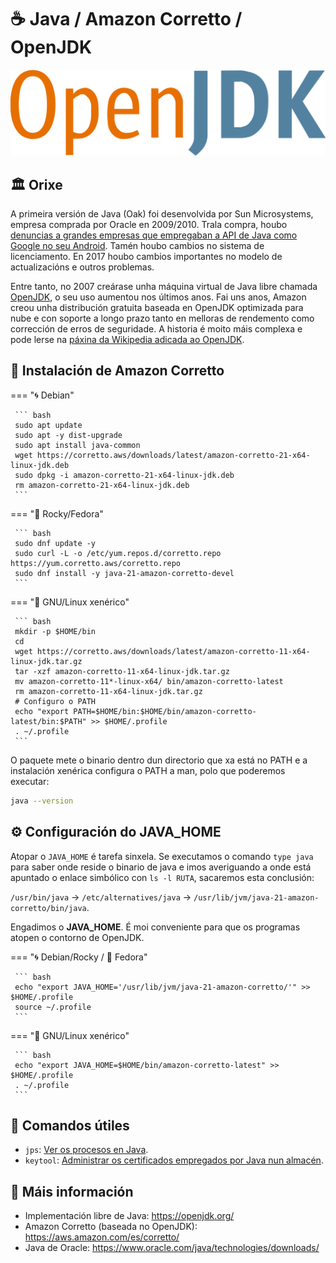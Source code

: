 # ☕ Java / Amazon Corretto / OpenJDK

![Logo OpenJDK](images/openjdk/OpenJDK_logo.svg#derecha "Logo OpenJDK")

## 🏛️ Orixe

A primeira versión de Java (Oak) foi desenvolvida por Sun Microsystems, empresa comprada por Oracle en 2009/2010. Trala compra, houbo [denuncias a grandes empresas que empregaban a API de Java como Google no seu Android](https://es.wikipedia.org/wiki/Caso_Oracle_contra_Google). Tamén houbo cambios no sistema de licenciamento. En 2017 houbo cambios importantes no modelo de actualizacións e outros problemas.

Entre tanto, no 2007 creárase unha máquina virtual de Java libre chamada [OpenJDK](https://openjdk.org/), o seu uso aumentou nos últimos anos. Fai uns anos, Amazon creou unha distribución gratuita baseada en OpenJDK optimizada para nube e con soporte a longo prazo tanto en melloras de rendemento como corrección de erros de seguridade. A historia é moito máis complexa e pode lerse na [páxina da Wikipedia adicada ao OpenJDK](https://es.wikipedia.org/wiki/OpenJDK).


## 🧾 Instalación de Amazon Corretto

=== "🌀 Debian"

     ``` bash
     sudo apt update
     sudo apt -y dist-upgrade
     sudo apt install java-common
     wget https://corretto.aws/downloads/latest/amazon-corretto-21-x64-linux-jdk.deb
     sudo dpkg -i amazon-corretto-21-x64-linux-jdk.deb
     rm amazon-corretto-21-x64-linux-jdk.deb
     ```

=== "👒 Rocky/Fedora"

     ``` bash
     sudo dnf update -y
     sudo curl -L -o /etc/yum.repos.d/corretto.repo https://yum.corretto.aws/corretto.repo
     sudo dnf install -y java-21-amazon-corretto-devel
     ```

=== "🐧 GNU/Linux xenérico"

     ``` bash
     mkdir -p $HOME/bin
     cd
     wget https://corretto.aws/downloads/latest/amazon-corretto-11-x64-linux-jdk.tar.gz
     tar -xzf amazon-corretto-11-x64-linux-jdk.tar.gz
     mv amazon-corretto-11*-linux-x64/ bin/amazon-corretto-latest
     rm amazon-corretto-11-x64-linux-jdk.tar.gz
     # Configuro o PATH
     echo "export PATH=$HOME/bin:$HOME/bin/amazon-corretto-latest/bin:$PATH" >> $HOME/.profile
     . ~/.profile
     ```


O paquete mete o binario dentro dun directorio que xa está no PATH e a instalación xenérica configura o PATH a man, polo que poderemos executar:

  ``` bash
  java --version
  ```

## ⚙️ Configuración do JAVA_HOME

Atopar o `JAVA_HOME` é tarefa sinxela. Se executamos o comando `type java` para saber onde reside o binario de java e imos averiguando a onde está apuntado o enlace simbólico con `ls -l RUTA`, sacaremos esta conclusión:

`/usr/bin/java` &rarr; `/etc/alternatives/java` &rarr; `/usr/lib/jvm/java-21-amazon-corretto/bin/java`.

Engadimos o **JAVA_HOME**. É moi conveniente para que os programas atopen o contorno de OpenJDK.

=== "🌀 Debian/Rocky / 👒 Fedora"

     ``` bash
     echo "export JAVA_HOME='/usr/lib/jvm/java-21-amazon-corretto/'" >> $HOME/.profile
     source ~/.profile
     ```

=== "🐧 GNU/Linux xenérico"

     ``` bash
     echo "export JAVA_HOME=$HOME/bin/amazon-corretto-latest" >> $HOME/.profile
     . ~/.profile
     ```

## 🔲 Comandos útiles

- `jps`: [Ver os procesos en Java](https://docs.oracle.com/en/java/javase/21/docs/specs/man/jps.html).
- `keytool`: [Administrar os certificados empregados por Java nun almacén](https://docs.oracle.com/en/java/javase/21/docs/specs/man/keytool.html).


## 🔗 Máis información

- Implementación libre de Java: <https://openjdk.org/>
- Amazon Corretto (baseada no OpenJDK): <https://aws.amazon.com/es/corretto/>
- Java de Oracle: <https://www.oracle.com/java/technologies/downloads/>